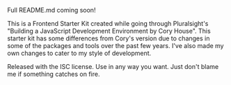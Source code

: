 Full README.md coming soon!

This is a Frontend Starter Kit created while going through Pluralsight's "Building a JavaScript Development Environment by Cory House".  This starter kit has some differences from Cory's version due to changes in some of the packages and tools over the past few years.  I've also made my own changes to cater to my style of development.

Released with the ISC license.  Use in any way you want.  Just don't blame me if something catches on fire.
